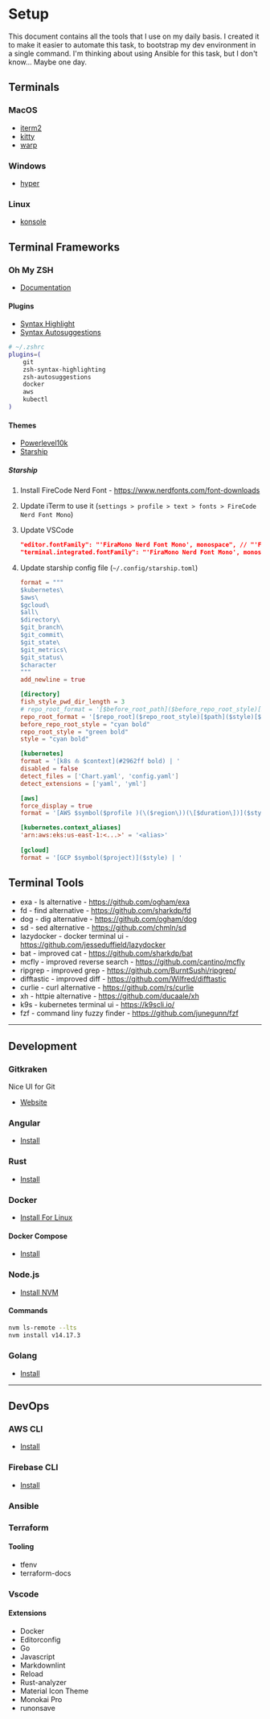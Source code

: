 # Setup

This document contains all the tools that I use on my daily basis. I created it to make it easier to automate this task, to bootstrap my dev environment in a single command. I'm thinking about using Ansible for this task, but I don't know... Maybe one day.

## Terminals

### MacOS

- [iterm2](https://iterm2.com/)
- [kitty](https://github.com/kovidgoyal/kitty)
- [warp](https://docs.warp.dev/)

### Windows

- [hyper](https://hyper.is/)

### Linux

- [konsole](https://konsole.kde.org/)

## Terminal Frameworks

### Oh My ZSH

- [Documentation](https://github.com/ohmyzsh/ohmyzsh)

#### Plugins

- [Syntax Highlight](https://github.com/zsh-users/zsh-syntax-highlighting)
- [Syntax Autosuggestions](https://github.com/zsh-users/zsh-autosuggestions)

```sh
# ~/.zshrc
plugins=(
    git
    zsh-syntax-highlighting
    zsh-autosuggestions
    docker
    aws
    kubectl
)
```

#### Themes

- [Powerlevel10k](https://github.com/romkatv/powerlevel10k#oh-my-zsh)
- [Starship](https://starship.rs/)

##### Starship

1. Install FireCode Nerd Font - <https://www.nerdfonts.com/font-downloads>
2. Update iTerm to use it (`settings > profile > text > fonts > FireCode Nerd Font Mono`)
3. Update VSCode
   
   ```json
   "editor.fontFamily": "'FiraMono Nerd Font Mono', monospace", // "'Fira Code'",
   "terminal.integrated.fontFamily": "'FiraMono Nerd Font Mono', monospace",
   ```
5. Update starship config file (`~/.config/starship.toml`)
   
   ```toml
   format = """
   $kubernetes\
   $aws\
   $gcloud\
   $all\
   $directory\
   $git_branch\
   $git_commit\
   $git_state\
   $git_metrics\
   $git_status\
   $character
   """
   add_newline = true
   
   [directory]
   fish_style_pwd_dir_length = 3
   # repo_root_format = '[$before_root_path]($before_repo_root_style)[$repo_root]($repo_root_style)[$path]($style)[$read_only]($read_only_style) '
   repo_root_format = '[$repo_root]($repo_root_style)[$path]($style)[$read_only]($read_only_style) '
   before_repo_root_style = "cyan bold"
   repo_root_style = "green bold"
   style = "cyan bold"
   
   [kubernetes]
   format = '[k8s ⛵ $context](#2962ff bold) | '
   disabled = false
   detect_files = ['Chart.yaml', 'config.yaml']
   detect_extensions = ['yaml', 'yml']
   
   [aws]
   force_display = true
   format = '[AWS $symbol($profile )(\($region\))(\[$duration\])]($style) | '
   
   [kubernetes.context_aliases]
   'arn:aws:eks:us-east-1:<...>' = '<alias>'
    
   [gcloud]
   format = '[GCP $symbol($project)]($style) | '
   ```

## Terminal Tools

- exa - ls alternative - <https://github.com/ogham/exa>
- fd - find alternative - <https://github.com/sharkdp/fd>
- dog - dig alternative - <https://github.com/ogham/dog>
- sd - sed alternative - <https://github.com/chmln/sd>
- lazydocker - docker terminal ui - <https://github.com/jesseduffield/lazydocker>
- bat - improved cat - <https://github.com/sharkdp/bat>
- mcfly - improved reverse search - <https://github.com/cantino/mcfly>
- ripgrep - improved grep - <https://github.com/BurntSushi/ripgrep/>
- difftastic - improved diff - <https://github.com/Wilfred/difftastic>
- curlie - curl alternative - <https://github.com/rs/curlie>
- xh - httpie alternative - <https://github.com/ducaale/xh>
- k9s - kubernetes terminal ui - <https://k9scli.io/>
- fzf - command liny fuzzy finder - <https://github.com/junegunn/fzf>

---

## Development

### Gitkraken

Nice UI for Git

- [Website](https://www.gitkraken.com/)

### Angular

- [Install](https://angular.io/guide/setup-local#install-the-angular-cli)

### Rust

- [Install](https://www.rust-lang.org/tools/install)

### Docker

- [Install For Linux](https://docs.docker.com/engine/install/ubuntu/)

#### Docker Compose

- [Install](https://docs.docker.com/compose/install/)

### Node.js

- [Install NVM](https://github.com/nvm-sh/nvm)

#### Commands

```sh
nvm ls-remote --lts
nvm install v14.17.3
```

### Golang

- [Install](https://golang.org/doc/install)

---

## DevOps

### AWS CLI

- [Install](https://docs.aws.amazon.com/cli/latest/userguide/install-cliv2.html)

### Firebase CLI

- [Install](https://firebase.google.com/docs/cli#install-cli-mac-linux)

### Ansible

### Terraform

#### Tooling

- tfenv
- terraform-docs

### Vscode

#### Extensions

- Docker
- Editorconfig
- Go
- Javascript
- Markdownlint
- Reload
- Rust-analyzer
- Material Icon Theme
- Monokai Pro
- runonsave
